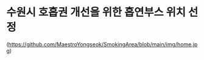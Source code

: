 # 수원시 **호흡권** 개선을 위한 흡연부스 위치 선정
(https://github.com/MaestroYongseok/SmokingArea/blob/main/img/home.jpg)